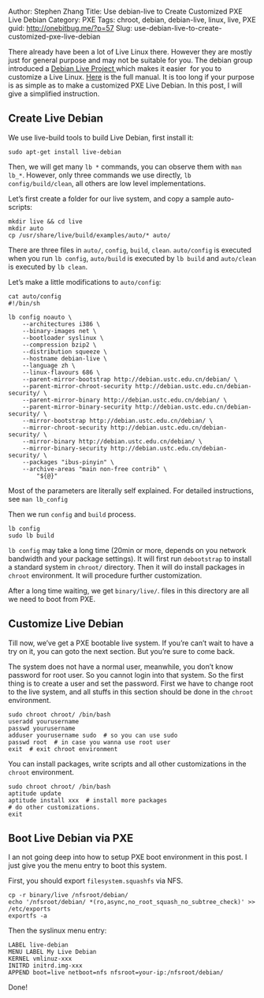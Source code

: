 Author: Stephen Zhang
Title: Use debian-live to Create Customized PXE Live Debian
Category: PXE
Tags: chroot, debian, debian-live, linux, live, PXE
guid: http://onebitbug.me/?p=57
Slug: use-debian-live-to-create-customized-pxe-live-debian

There already have been a lot of Live Linux there. However they are mostly just for general purpose and may not be suitable for you. The debian group introduced a [Debian Live Project ][1]which makes it easier  for you to customize a Live Linux. [Here][2] is the full manual. It is too long if your purpose is as simple as to make a customized PXE Live Debian. In this post, I will give a simplified instruction.

<!--more-->

## Create Live Debian

We use live-build tools to build Live Debian, first install it:

    sudo apt-get install live-debian

Then, we will get many `lb *` commands, you can observe them with `man lb_*`. However, only three commands we use directly, `lb config/build/clean`, all others are low level implementations.

Let’s first create a folder for our live system, and copy a sample auto-scripts:

    mkdir live && cd live
    mkdir auto
    cp /usr/share/live/build/examples/auto/* auto/

There are three files in `auto/`, `config`, `build`, `clean`. `auto/config` is executed when you run `lb config`, `auto/build` is executed by `lb build` and `auto/clean` is executed by `lb clean`.

Let’s make a little modifications to `auto/config`:

    cat auto/config
    #!/bin/sh

    lb config noauto \
        --architectures i386 \
        --binary-images net \
        --bootloader syslinux \
        --compression bzip2 \
        --distribution squeeze \
        --hostname debian-live \
        --language zh \
        --linux-flavours 686 \
        --parent-mirror-bootstrap http://debian.ustc.edu.cn/debian/ \
        --parent-mirror-chroot-security http://debian.ustc.edu.cn/debian-security/ \
        --parent-mirror-binary http://debian.ustc.edu.cn/debian/ \
        --parent-mirror-binary-security http://debian.ustc.edu.cn/debian-security/ \
        --mirror-bootstrap http://debian.ustc.edu.cn/debian/ \
        --mirror-chroot-security http://debian.ustc.edu.cn/debian-security/ \
        --mirror-binary http://debian.ustc.edu.cn/debian/ \
        --mirror-binary-security http://debian.ustc.edu.cn/debian-security/ \
        --packages "ibus-pinyin" \
        --archive-areas "main non-free contrib" \
            "${@}"

Most of the parameters are literally self explained. For detailed instructions, see `man lb_config`

Then we run `config` and `build` process.

    lb config
    sudo lb build

`lb config` may take a long time (20min or more, depends on you network bandwidth and your package settings). It will first run `debootstrap` to install a standard system in `chroot/` directory. Then it will do install packages in `chroot` environment. It will procedure further customization.

After a long time waiting, we get `binary/live/`. files in this directory are all we need to boot from PXE.

## Customize Live Debian

Till now, we’ve get a PXE bootable live system. If you’re can’t wait to have a try on it, you can goto the next section. But you’re sure to come back.

The system does not have a normal user, meanwhile, you don’t know password for root user. So you cannot login into that system. So the first thing is to create a user and set the password. First we have to change root to the live system, and all stuffs in this section should be done in the `chroot` environment.

    sudo chroot chroot/ /bin/bash
    useradd yourusername
    passwd yourusername
    adduser yourusername sudo  # so you can use sudo
    passwd root  # in case you wanna use root user
    exit  # exit chroot environment

You can install packages, write scripts and all other customizations in the `chroot` environment.

    sudo chroot chroot/ /bin/bash
    aptitude update
    aptitude install xxx  # install more packages
    # do other customizations.
    exit

## Boot Live Debian via PXE

I an not going deep into how to setup PXE boot environment in this post. I just give you the menu entry to boot this system.

First, you should export `filesystem.squashfs` via NFS.

    cp -r binary/live /nfsroot/debian/
    echo '/nfsroot/debian/ *(ro,async,no_root_squash_no_subtree_check)' >> /etc/exports
    exportfs -a

Then the syslinux menu entry:

    LABEL live-debian
    MENU LABEL My Live Debian
    KERNEL vmlinuz-xxx
    INITRD initrd.img-xxx
    APPEND boot=live netboot=nfs nfsroot=your-ip:/nfsroot/debian/

Done!

[1]: http://live.debian.net/
[2]: http://live.debian.net/manual/en/html/live-manual.html

